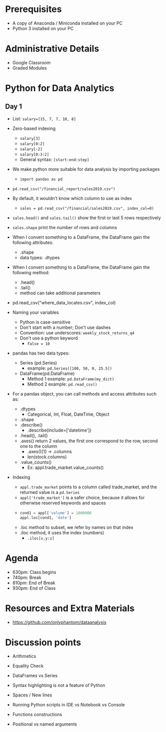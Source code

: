 # Prerequisites
- A copy of Anaconda / Miniconda installed on your PC
- Python 3 installed on your PC

# Administrative Details
- Google Classroom
- Graded Modules

# Python for Data Analytics
## Day 1
- List: `salary=[15, 7, 7, 10, 8]`
- Zero-based indexing
    - `salary[3]`
    - `salary[0:2]`
    - `salary[-2]`
    - `salary[0:3:2]`
    - General syntax: `[start:end:step]`

- We make python more suitable for data analysis by importing packages
    - `import pandas as pd`

- `pd.read_csv("/financial_report/sales2019.csv")`
- By default, it wouldn't know which column to use as index
    - `sales = pd.read_csv("/financial/sales2019.csv", index_col=0)`
- `sales.head()` and `sales.tail()` show the first or last 5 rows respectively
- `sales.shape` print the number of rows and columns
- When I convert something to a DataFrame, the DataFrame gain the following attributes:
    - .shape
    - data types: .dtypes
- When I convert something to a DataFrame, the DataFrame gain the following method:
    - .head()
    - .tail()
    - method can take additional parameters
    
- pd.read_csv("where_data_locates.csv", index_col)

- Naming your variables
    - Python is case-sensitive
    - Don't start with a number; Don't use dashes
    - Convention: use underscores: `weekly_stock_returns_q4`
    - Don't use a python keyword
        - `False = 10`

- pandas has two data types:
    - Series (pd.Series)
        - example: `pd.Series([100, 50, 0, 25.5])`
    - DataFrame(pd.DataFrame)
        - Method 1 example: `pd.DataFrame(my_dict)`
        - Method 2 example: `pd.read_csv()`

- For a pandas object, you can call methods and access attributes such as:
    - .dtypes
        - Categorical, Int, Float, DateTime, Object
    - .shape
    - .describe()
        - .describe(include=['datetime'])
    - .head(), .tail()
    - .axes() return 2 values, the first one correspond to the row, second one to the column
        - .axes()[1] -> .columns
        - len(stock.columns)
    - .value_counts()
        - Ex: appl.trade_market.value_counts()

- Indexing
    - `appl.trade_market` points to a column called trade_market, and the returned value is a `pd.Series`
    - `appl['trade_market']` is a safer choice, because it allows for otherwise reserved keywords and spaces
    - ```py
      cond1 = appl['volume'] = 1000000
      appl.loc[cond1, 'date']
      ```
    - .loc method to subset, we refer by names on that index
    - .iloc method, it uses the index (numbers)
        - `.iloc[x,y:z]`

# Agenda
- 630pm: Class begins
- 740pm: Break
- 810pm: End of Break
- 930pm: End of Class

# Resources and Extra Materials
- https://github.com/onlyphantom/dataanalysis

# Discussion points
- Arithmetics
- Equality Check
- DataFrames vs Series
- Syntax highlighting is not a feature of Python



- Spaces / New lines

- Running Python scripts in IDE vs Notebook vs Console
- Functions constructions
- Positional vs named arguments



